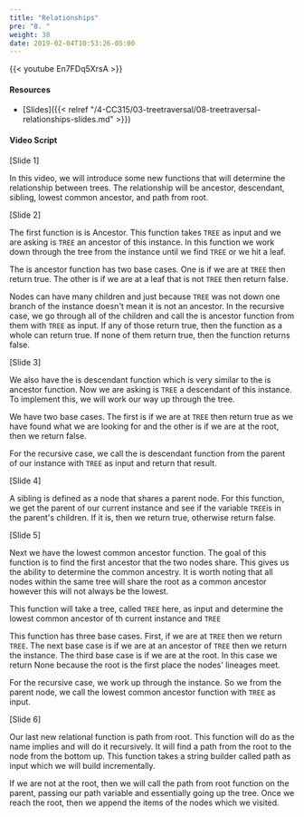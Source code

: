 ```yaml
---
title: "Relationships"
pre: "8. "
weight: 38
date: 2019-02-04T10:53:26-05:00
---
```


{{< youtube En7FDq5XrsA >}}

#### Resources
* [Slides]({{< relref "/4-CC315/03-treetraversal/08-treetraversal-relationships-slides.md" >}})

#### Video Script

[Slide 1]

In this video, we will introduce some new functions that will determine the relationship between trees. The relationship will be ancestor, descendant, sibling, lowest common ancestor, and path from root. 

[Slide 2]

The first function is is Ancestor. This function takes `TREE` as input and we are asking is `TREE` an ancestor of this instance. In this function we work down through the tree from the instance until we find `TREE` or we hit a leaf. 

The is ancestor function has two base cases. One is if we are at `TREE` then return true. The other is if we are at a leaf that is not `TREE` then return false. 

Nodes can have many children and just because `TREE` was not down one branch of the instance doesn't mean it is not an ancestor. In the recursive case, we go through all of the children and call the is ancestor function from them with `TREE` as input. If any of those return true, then the function as a whole can return true. If none of them return true, then the function returns false. 


[Slide 3]

We also have the is descendant function which is very similar to the is ancestor function. Now we are asking is `TREE` a descendant of this instance. To implement this, we will work our way up through the tree. 

We have two base cases. The first is if we are at `TREE` then return true as we have found what we are looking for and the other is if we are at the root, then we return false. 

For the recursive case, we call the is descendant function from the parent of our instance with `TREE` as input and return that result. 

[Slide 4]

A sibling is defined as a node that shares a parent node. For this function, we get the parent of our current instance and see if the variable `TREE`is in the parent's children. If it is, then we return true, otherwise return false. 


[Slide 5]

Next we have the lowest common ancestor function. The goal of this function is to find the first ancestor that the two nodes share. This gives us the ability to determine the common ancestry. It is worth noting that all nodes within the same tree will share the root as a common ancestor however this will not always be the lowest. 

This function will take a tree, called `TREE` here, as input and determine the lowest common ancestor of th current instance and `TREE`

This function has three base cases. First, if we are at `TREE` then we return `TREE`. The next base case is if we are at an ancestor of `TREE` then we return the instance. The third base case is if we are at the root. In this case we return None because the root is the first place the nodes' lineages meet. 

For the recursive case, we work up through the instance. So we from the parent node, we call the lowest common ancestor function with `TREE` as input. 


[Slide 6]

Our last new relational function is path from root. This function will do as the name implies and will do it recursively. It will find a path from the root to the node from the bottom up. This function takes a string builder called path as input which we will build incrementally. 

If we are not at the root, then we will call the path from root function on the parent, passing our path variable and essentially going up the tree. Once we reach the root, then we append the items of the nodes which we visited.
